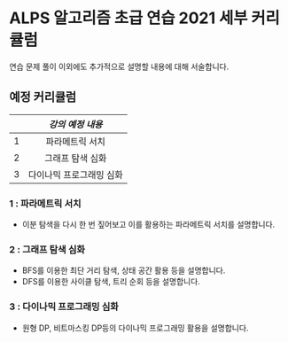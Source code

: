 # ALPS 알고리즘 초급 연습 2021 세부 커리큘럼

 연습 문제 풀이 이외에도 추가적으로 설명할 내용에 대해 서술합니다.


## 예정 커리큘럼

|      |             *강의 예정 내용*              |
| :--: | :---------------------------------------: |
|  1   |              파라메트릭 서치              |
|  2   |             그래프 탐색 심화              |
|  3   |         다이나믹 프로그래밍 심화          |



### 1 : 파라메트릭 서치

* 이분 탐색을 다시 한 번 짚어보고 이를 활용하는 파라메트릭 서치를 설명합니다.



### 2 : 그래프 탐색 심화

* BFS를 이용한 최단 거리 탐색, 상태 공간 활용 등을 설명합니다.
* DFS를 이용한 사이클 탐색, 트리 순회 등을 설명합니다.


### 3 : 다이나믹 프로그래밍 심화

* 원형 DP, 비트마스킹 DP등의 다이나믹 프로그래밍 활용을 설명합니다.


